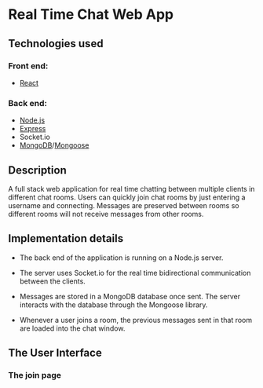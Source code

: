 # Real Time Chat Web App

## Technologies used

### Front end:
- [React](https://reactjs.org/)
### Back end:
- [Node.js](https://nodejs.org/en/)
- [Express](https://expressjs.com/)
- Socket.io
- [MongoDB](https://www.mongodb.com/)/[Mongoose](https://mongoosejs.com/docs/)

## Description

A full stack web application for real time chatting between multiple clients in different chat rooms. Users can quickly join chat rooms by just entering a username and connecting. Messages are preserved between rooms so different rooms will not receive messages from other rooms.

## Implementation details
- The back end of the application is running on a Node.js server.

- The server uses Socket.io for the real time bidirectional communication between the clients.

- Messages are stored in a MongoDB database once sent. The server interacts with the database through the Mongoose library.

- Whenever a user joins a room, the previous messages sent in that room are loaded into the chat window.

## The User Interface

### The join page